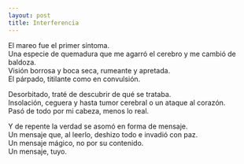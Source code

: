 ```yaml
---
layout: post
title: Interferencia
---
```


El mareo fue el primer síntoma.\
Una especie de quemadura que me agarró el cerebro y me cambió de baldoza.\
Visión borrosa y boca seca, rumeante y apretada.\
El párpado, titilante como en convulsión.

Desorbitado, traté de descubrir de qué se trataba.\
Insolación, ceguera y hasta tumor cerebral o un ataque al corazón.\
Pasó de todo por mi cabeza, menos lo real.

Y de repente la verdad se asomó en forma de mensaje.\
Un mensaje que, al leerlo, deshizo todo e invadió con paz.\
Un mensaje mágico, no por su contenido.\
Un mensaje, tuyo.
